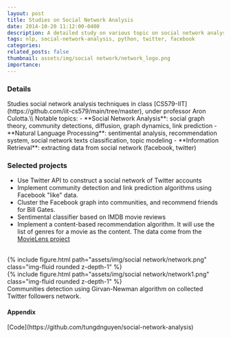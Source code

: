 ```yaml
---
layout: post
title: Studies on Social Network Analysis
date: 2014-10-20 11:12:00-0400
description: A detailed study on various topic on social network analysis
tags: nlp, social-network-analysis, python, twitter, facebook
categories: 
related_posts: false
thumbnail: assets/img/social network/network_logo.png
importance: 
---
```


<h3> Details </h3>
Studies social network analysis techniques in class [CS579-IIT](https://github.com/iit-cs579/main/tree/master), under professor Aron Culotta.\\
Notable topics: 
- **Social Network Analysis**: social graph theory, community detections, diffusion, graph dynamics, link prediction
- **Natural Language Processing**: sentimental analysis, recommendation system, social network texts classification, topic modeling
- **Information Retrieval**: extracting data from social network (facebook, twitter)

<h3>Selected projects</h3>

- Use Twitter API to construct a social network of Twitter accounts
- Implement community detection and link prediction algorithms using Facebook "like" data.  
- Cluster the Facebook graph into communities, and recommend friends for Bill Gates.
- Sentimental classifier based on IMDB movie reviews
- Implement a content-based recommendation algorithm. It will use the list of genres for a movie as the content. The data come from the [MovieLens project](http://grouplens.org/datasets/movielens/)


<br>
<div class="row mt-3">
    <div class="col-sm mt-3 mt-md-0">
        {% include figure.html path="assets/img/social network/network.png" class="img-fluid rounded z-depth-1" %}
    </div>
    <div class="col-sm mt-3 mt-md-0">
        {% include figure.html path="assets/img/social network/network1.png" class="img-fluid rounded z-depth-1" %}
    </div>
</div>
<div class="caption">
    Communities detection using Girvan-Newman algorithm on collected Twitter followers network.
</div>

<h4>Appendix</h4>
[Code](https://github.com/tungdnguyen/social-network-analysis)

